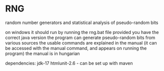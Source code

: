 # RNG
random number generators and statistical analysis of pseudo-random bits

on windows it should run by running the rng.bat file provided you have the correct java version
the program can generate pseudo-random bits from various sources
the usable commands are explained in the manual (it can be accessed with the manual command, and appears on running the program)
the manual is in hungarian

dependencies:
  jdk-17
  htmlunit-2.6 - can be set up with maven
